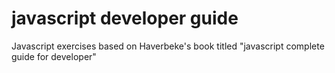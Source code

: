 # javascript developer guide
Javascript exercises based on Haverbeke's book titled "javascript complete guide for developer"

